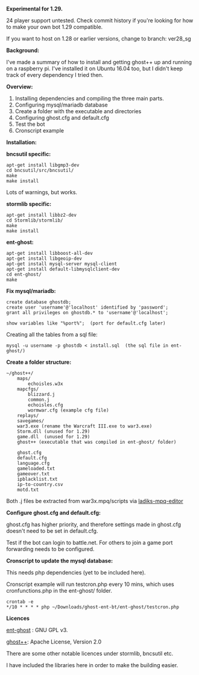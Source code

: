 **Experimental for 1.29.**

24 player support untested. 
Check commit history if you're looking for how to make your own bot 1.29 compatible.

If you want to host on 1.28 or earlier versions, change to branch: ver28_sg

**Background:**

I've made a summary of how to install and getting ghost++ up and running on a raspberry pi. I've installed it on Ubuntu 16.04 too, but I didn't keep track of every dependency I tried then.

**Overview:**
1. Installing dependencies and compiling the three main parts.
2. Configuring mysql/mariadb database
3. Create a folder with the executable and directories
4. Configuring ghost.cfg and default.cfg
5. Test the bot
6. Cronscript example


**Installation:**

**bncsutil specific:**
```console
apt-get install libgmp3-dev
cd bncsutil/src/bncsutil/
make
make install
```
Lots of warnings, but works.

**stormlib specific:**

```console
apt-get install libbz2-dev
cd Stormlib/stormlib/
make
make install
```

**ent-ghost:**

```console
apt-get install libboost-all-dev
apt-get install libgeoip-dev
apt-get install mysql-server mysql-client
apt-get install default-libmysqlclient-dev
cd ent-ghost/
make
```

**Fix mysql/mariadb:**
```console
create database ghostdb;
create user 'username'@'localhost' identified by 'password';
grant all privileges on ghostdb.* to 'username'@'localhost';

show variables like "%port%";  (port for default.cfg later)
```

Creating all the tables from a sql file:
```console
mysql -u username -p ghostdb < install.sql  (the sql file in ent-ghost/)
```

**Create a folder structure:** 
```console
~/ghost++/
	maps/
		echoisles.w3x
	mapcfgs/
		blizzard.j
		common.j
		echoisles.cfg
		wormwar.cfg	(example cfg file)
	replays/
	savegames/
	war3.exe (rename the Warcraft III.exe to war3.exe)
	Storm.dll (unused for 1.29)
	game.dll  (unused for 1.29)
	ghost++ (executable that was compiled in ent-ghost/ folder)
	
	ghost.cfg
	default.cfg
	language.cfg
	gameloaded.txt
	gameover.txt
	ipblacklist.txt
	ip-to-country.csv
	motd.txt
```
Both .j files be extracted from war3x.mpq/scripts via [ladiks-mpq-editor](https://www.hiveworkshop.com/threads/ladiks-mpq-editor-32bit.249562/)

**Configure ghost.cfg and default.cfg:**

ghost.cfg has higher priority, and therefore settings made in ghost.cfg doesn't need to be set in default.cfg.

Test if the bot can login to battle.net. For others to join a game port forwarding needs to be configured.

**Cronscript to update the mysql database:**

This needs php dependencies (yet to be included here).

Cronscript example will run testcron.php every 10 mins, which uses cronfunctions.php in the ent-ghost/ folder.
```console
crontab -e
*/10 * * * * php ~/Downloads/ghost-ent-bt/ent-ghost/testcron.php
```

**Licences**

[ent-ghost](https://github.com/uakfdotb/ent-ghost) : GNU GPL v3.

[ghost++](https://github.com/uakfdotb/ghostpp): Apache License, Version 2.0

There are some other notable licences under stormlib, bncsutil etc.

I have included the libraries here in order to make the building easier.

